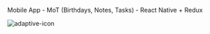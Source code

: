 Mobile App - MoT (Birthdays, Notes, Tasks) - React Native + Redux

![adaptive-icon](https://github.com/SuperMoooo/MoT/assets/134961694/1501d2bc-7338-4d39-acee-8ae7d1f50e71)
